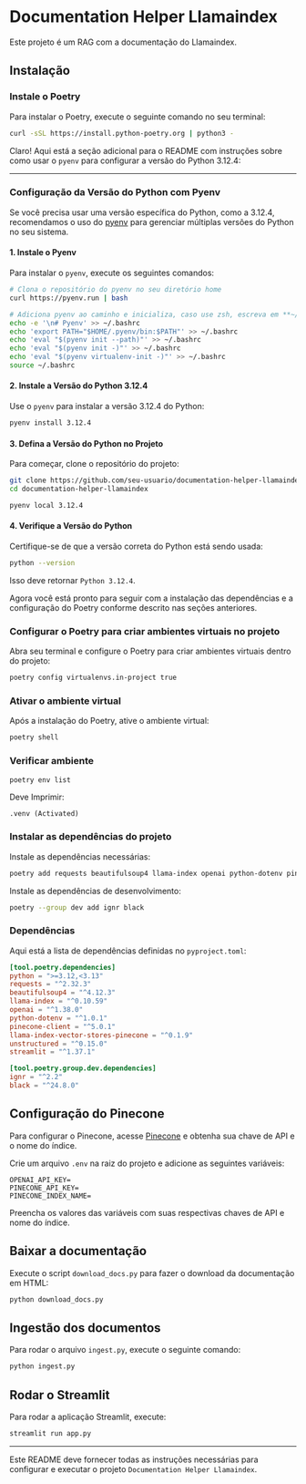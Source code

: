 # Documentation Helper Llamaindex

Este projeto é um RAG com a documentação do Llamaindex.

## Instalação

### Instale o Poetry

Para instalar o Poetry, execute o seguinte comando no seu terminal:

```sh
curl -sSL https://install.python-poetry.org | python3 -
```

Claro! Aqui está a seção adicional para o README com instruções sobre como usar o `pyenv` para configurar a versão do Python 3.12.4:

---

### Configuração da Versão do Python com Pyenv

Se você precisa usar uma versão específica do Python, como a 3.12.4, recomendamos o uso do [pyenv](https://github.com/pyenv/pyenv) para gerenciar múltiplas versões do Python no seu sistema.

#### 1. Instale o Pyenv

Para instalar o `pyenv`, execute os seguintes comandos:

```bash
# Clona o repositório do pyenv no seu diretório home
curl https://pyenv.run | bash

# Adiciona pyenv ao caminho e inicializa, caso use zsh, escreva em **~/.zshrc**
echo -e '\n# Pyenv' >> ~/.bashrc
echo 'export PATH="$HOME/.pyenv/bin:$PATH"' >> ~/.bashrc
echo 'eval "$(pyenv init --path)"' >> ~/.bashrc
echo 'eval "$(pyenv init -)"' >> ~/.bashrc
echo 'eval "$(pyenv virtualenv-init -)"' >> ~/.bashrc
source ~/.bashrc
```

#### 2. Instale a Versão do Python 3.12.4

Use o `pyenv` para instalar a versão 3.12.4 do Python:

```bash
pyenv install 3.12.4
```

#### 3. Defina a Versão do Python no Projeto

Para começar, clone o repositório do projeto:

```bash
git clone https://github.com/seu-usuario/documentation-helper-llamaindex.git
cd documentation-helper-llamaindex
```

```bash
pyenv local 3.12.4
```

#### 4. Verifique a Versão do Python

Certifique-se de que a versão correta do Python está sendo usada:

```bash
python --version
```

Isso deve retornar `Python 3.12.4`.

Agora você está pronto para seguir com a instalação das dependências e a configuração do Poetry conforme descrito nas seções anteriores.

### Configurar o Poetry para criar ambientes virtuais no projeto

Abra seu terminal e configure o Poetry para criar ambientes virtuais dentro do projeto:

```sh
poetry config virtualenvs.in-project true
```

### Ativar o ambiente virtual

Após a instalação do Poetry, ative o ambiente virtual:

```sh
poetry shell
```

### Verificar ambiente 

```sh
poetry env list
```
Deve Imprimir:

```
.venv (Activated)
```

### Instalar as dependências do projeto

Instale as dependências necessárias:

```sh
poetry add requests beautifulsoup4 llama-index openai python-dotenv pinecone-client llama-index-vector-stores-pinecone unstructured streamlit
```

Instale as dependências de desenvolvimento:

```sh
poetry --group dev add ignr black
```

### Dependências

Aqui está a lista de dependências definidas no `pyproject.toml`:

```toml
[tool.poetry.dependencies]
python = ">=3.12,<3.13"
requests = "^2.32.3"
beautifulsoup4 = "^4.12.3"
llama-index = "^0.10.59"
openai = "^1.38.0"
python-dotenv = "^1.0.1"
pinecone-client = "^5.0.1"
llama-index-vector-stores-pinecone = "^0.1.9"
unstructured = "^0.15.0"
streamlit = "^1.37.1"

[tool.poetry.group.dev.dependencies]
ignr = "^2.2"
black = "^24.8.0"
```

## Configuração do Pinecone

Para configurar o Pinecone, acesse [Pinecone](https://app.pinecone.io/) e obtenha sua chave de API e o nome do índice.

Crie um arquivo `.env` na raiz do projeto e adicione as seguintes variáveis:

```env
OPENAI_API_KEY=
PINECONE_API_KEY=
PINECONE_INDEX_NAME=
```

Preencha os valores das variáveis com suas respectivas chaves de API e nome do índice.

## Baixar a documentação

Execute o script `download_docs.py` para fazer o download da documentação em HTML:

```sh
python download_docs.py
```

## Ingestão dos documentos

Para rodar o arquivo `ingest.py`, execute o seguinte comando:

```sh
python ingest.py
```

## Rodar o Streamlit

Para rodar a aplicação Streamlit, execute:

```sh
streamlit run app.py
```

---

Este README deve fornecer todas as instruções necessárias para configurar e executar o projeto `Documentation Helper Llamaindex`.
